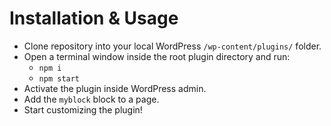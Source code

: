 # Installation & Usage

- Clone repository into your local WordPress `/wp-content/plugins/` folder.
- Open a terminal window inside the root plugin directory and run:
  - `npm i`
  - `npm start`
- Activate the plugin inside WordPress admin.
- Add the `myblock` block to a page.
- Start customizing the plugin!

